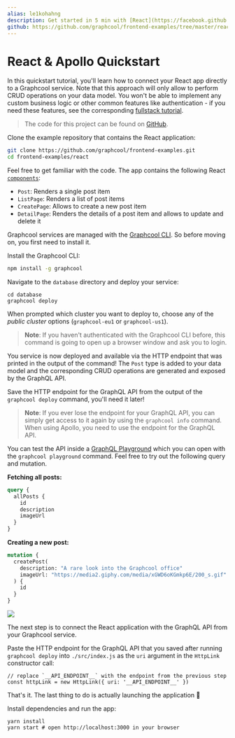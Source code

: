 ```yaml
---
alias: le1kohahng
description: Get started in 5 min with [React](https://facebook.github.io/react/), [Apollo Client](https://github.com/apollographql/apollo-client) and [GraphQL](https://www.graphql.org) and learn how to build a simple Instagram clone.
github: https://github.com/graphcool/frontend-examples/tree/master/react
---
```


# React & Apollo Quickstart

In this quickstart tutorial, you'll learn how to connect your React app directly to a Graphcool service. Note that this approach will only allow to perform CRUD operations on your data model. You won't be able to implement any custom business logic or other common features like authentication - if you need these features, see the corresponding [fullstack tutorial](!alias-tijghei9go).

> The code for this project can be found on [GitHub](https://github.com/graphcool/frontend-examples/tree/master/react).

<Instruction>

Clone the example repository that contains the React application:

```sh
git clone https://github.com/graphcool/frontend-examples.git
cd frontend-examples/react
```

</Instruction>

Feel free to get familiar with the code. The app contains the following React [`components`](https://github.com/graphcool-examples/react-graphql/tree/master/quickstart-with-apollo/src/components):

- `Post`: Renders a single post item
- `ListPage`: Renders a list of post items
- `CreatePage`: Allows to create a new post item
- `DetailPage`: Renders the details of a post item and allows to update and delete it

Graphcool services are managed with the [Graphcool CLI](!alias-zboghez5go). So before moving on, you first need to install it.

<Instruction>

Install the Graphcool CLI:

```sh
npm install -g graphcool
```

</Instruction>

<Instruction>

Navigate to the `database` directory and deploy your service:

```sh(path="")
cd database
graphcool deploy
```

</Instruction>


When prompted which cluster you want to deploy to, choose any of the _public cluster_ options (`graphcool-eu1` or `graphcool-us1`).

> **Note**: If you haven't authenticated with the Graphcool CLI before, this command is going to open up a browser window and ask you to login.

You service is now deployed and available via the HTTP endpoint that was printed in the output of the command! The `Post` type is added to your data model and the corresponding CRUD operations are generated and exposed by the GraphQL API.

<Instruction>

Save the HTTP endpoint for the GraphQL API from the output of the `graphcool deploy` command, you'll need it later!

</Instruction>

> **Note**: If you ever lose the endpoint for your GraphQL API, you can simply get access to it again by using the `graphcool info` command. When using Apollo, you need to use the endpoint for the GraphQL API.

You can test the API inside a [GraphQL Playground](https://github.com/graphcool/graphql-playground) which you can open with the `graphcool playground` command. Feel free to try out the following query and mutation.

**Fetching all posts:**

```graphql
query {
  allPosts {
    id
    description
    imageUrl
  }
}
```

**Creating a new post:**

```graphql
mutation {
  createPost(
    description: "A rare look into the Graphcool office"
    imageUrl: "https://media2.giphy.com/media/xGWD6oKGmkp6E/200_s.gif"
  ) {
    id
  }
}
```

![](https://imgur.com/w95UEi9.gif)

The next step is to connect the React application with the GraphQL API from your Graphcool service.

<Instruction>

Paste the HTTP endpoint for the GraphQL API that you saved after running `graphcool deploy` into `./src/index.js` as the `uri` argument in the `HttpLink` constructor call:

```js(path="src/index.js")
// replace `__API_ENDPOINT__` with the endpoint from the previous step
const httpLink = new HttpLink({ uri: '__API_ENDPOINT__' })
```

</Instruction>

That's it. The last thing to do is actually launching the application 🚀

<Instruction>

Install dependencies and run the app:

```sh(path="")
yarn install
yarn start # open http://localhost:3000 in your browser
```

</Instruction>
